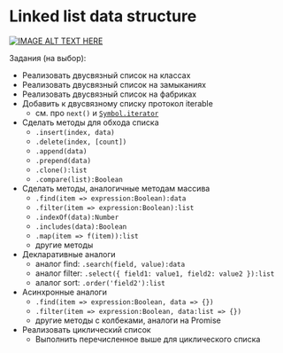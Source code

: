 # Linked list data structure

[![IMAGE ALT TEXT HERE](https://img.youtube.com/vi/9KvA4hDDSjk/0.jpg)](https://www.youtube.com/watch?v=9KvA4hDDSjk)

Задания (на выбор):
- Реализовать двусвязный список на классах
- Реализовать двусвязный список на замыканиях
- Реализовать двусвязный список на фабриках
- Добавить к двусвязному списку протокол iterable
  - см. про `next()` и [`Symbol.iterator`](https://developer.mozilla.org/en-US/docs/Web/JavaScript/Reference/Iteration_protocols)
- Сделать методы для обхода списка
  - `.insert(index, data)`
  - `.delete(index, [count])`
  - `.append(data)`
  - `.prepend(data)`
  - `.clone():list`
  - `.compare(list):Boolean`
- Сделать методы, аналогичные методам массива
  - `.find(item => expression:Boolean):data`
  - `.filter(item => expression:Boolean):list`
  - `.indexOf(data):Number`
  - `.includes(data):Boolean`
  - `.map(item => f(item)):list`
  - другие методы
- Декларативные аналоги
  - аналог find: `.search(field, value):data`
  - аналог filter: `.select({ field1: value1, field2: value2 }):list`
  - алалог sort: `.order('field2'):list`
- Асинхронные аналоги
  - `.find(item => expression:Boolean, data => {})`
  - `.filter(item => expression:Boolean, data:list => {})`
  - другие методы с колбеками, аналоги на Promise
- Реализовать циклический список
  - Выполнить перечисленное выше для циклического списка
